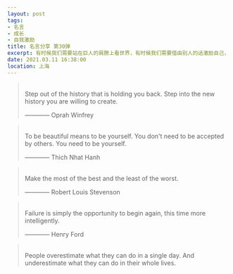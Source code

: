 ```yaml
---
layout: post
tags: 
- 名言
- 成长
- 自我激励
title: 名言分享 第30弹
excerpt: 有时候我们需要站在巨人的肩膀上看世界，有时候我们需要借由别人的话激励自己，有时候我们需要提醒自己变得更加优秀。
date: 2021.03.11 16:38:00
location: 上海
---
```


> <span class="icon-quotes-left"></span>  
> Step out of the history that is holding you back. Step into the new history you are willing to create.
> <div class="source">———— Oprah Winfrey</div>  
> <div class="quotes-right"><span class="icon-quotes-right"></span></div>

> <span class="icon-quotes-left"></span>  
> To be beautiful means to be yourself. You don't need to be accepted by others. You need to be yourself.
> <div class="source">———— Thich Nhat Hanh</div>  
> <div class="quotes-right"><span class="icon-quotes-right"></span></div>

> <span class="icon-quotes-left"></span>  
> Make the most of the best and the least of the worst.
> <div class="source">———— Robert Louis Stevenson</div>  
> <div class="quotes-right"><span class="icon-quotes-right"></span></div>

> <span class="icon-quotes-left"></span>  
> Failure is simply the opportunity to begin again, this time more intelligently.
> <div class="source">———— Henry Ford</div>  
> <div class="quotes-right"><span class="icon-quotes-right"></span></div>

> <span class="icon-quotes-left"></span>  
> People overestimate what they can do in a single day. And underestimate what they can do in their whole lives.
> <div class="quotes-right"><span class="icon-quotes-right"></span></div>